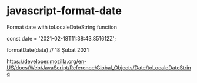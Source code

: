 # javascript-format-date
Format date with toLocaleDateString function

const date = '2021-02-18T11:38:43.851612Z';

formatDate(date) // 18 Şubat 2021

https://developer.mozilla.org/en-US/docs/Web/JavaScript/Reference/Global_Objects/Date/toLocaleDateString
